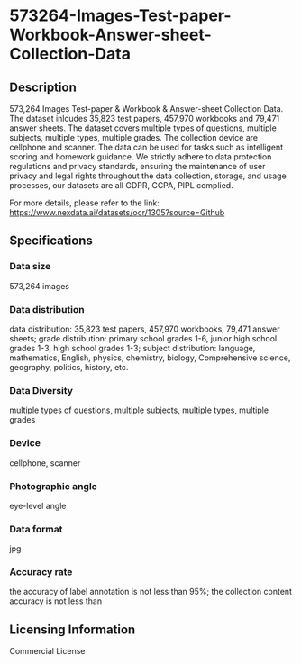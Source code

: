 # 573264-Images-Test-paper-Workbook-Answer-sheet-Collection-Data

## Description
573,264 Images Test-paper & Workbook & Answer-sheet Collection Data. The dataset inlcudes 35,823 test papers, 457,970 workbooks and 79,471 answer sheets. The dataset covers multiple types of questions, multiple subjects, multiple types, multiple grades. The collection device are cellphone and scanner. The data can be used for tasks such as intelligent scoring and homework guidance. We strictly adhere to data protection regulations and privacy standards, ensuring the maintenance of user privacy and legal rights throughout the data collection, storage, and usage processes, our datasets are all GDPR, CCPA, PIPL complied.

For more details, please refer to the link: https://www.nexdata.ai/datasets/ocr/1305?source=Github

## Specifications
### Data size
573,264 images
### Data distribution
data distribution: 35,823 test papers, 457,970 workbooks, 79,471 answer sheets; grade distribution:  primary school grades 1-6, junior high school grades 1-3, high school grades 1-3; subject distribution: language, mathematics, English, physics, chemistry, biology, Comprehensive science, geography, politics, history, etc.
### Data Diversity
multiple types of questions, multiple subjects, multiple types, multiple grades
### Device
cellphone, scanner
### Photographic angle
eye-level angle
### Data format
jpg
### Accuracy rate
the accuracy of label annotation is not less than 95%; the collection content accuracy is not less than

## Licensing Information
Commercial License





















